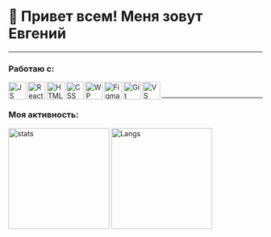 # __:wave: Привет всем! Меня зовут Евгений__ 








___
### Работаю с: 
<img align="left" height="35px" width="35px" alt="JS" src="https://cdn.jsdelivr.net/gh/devicons/devicon/icons/javascript/javascript-original.svg" />
<img align="left" height="35px" width="35px" alt="React" src="https://cdn.jsdelivr.net/gh/devicons/devicon/icons/react/react-original.svg" />
<img align="left" height="35px" width="35px" alt="HTML" src="https://cdn.jsdelivr.net/gh/devicons/devicon/icons/html5/html5-original-wordmark.svg" />
<img align="left" height="35px" width="35px" alt="CSS" src="https://cdn.jsdelivr.net/gh/devicons/devicon/icons/css3/css3-original-wordmark.svg" />
<img align="left" height="35px" width="35px" alt="WP" src="https://cdn.jsdelivr.net/gh/devicons/devicon/icons/webpack/webpack-original.svg" />
<img align="left" height="35px" width="35px" alt="Figma" src="https://cdn.jsdelivr.net/gh/devicons/devicon/icons/figma/figma-original.svg" />
<img align="left" height="35px" width="35px" alt="Git" src="https://cdn.jsdelivr.net/gh/devicons/devicon/icons/git/git-original-wordmark.svg" />
<img align="left" height="35px" width="35px" alt="VS code" src="https://cdn.jsdelivr.net/gh/devicons/devicon/icons/visualstudio/visualstudio-plain.svg" />
 
 
 
 
<br>          
          
___
### Моя активность:
<img height="200px" alt="stats" src="https://github-readme-stats.vercel.app/api?username=Nameless501&show_icons=true&theme=buefy">
<img height="200px" alt="Langs" src="https://github-readme-stats.vercel.app/api/top-langs/?username=Nameless501&layout=compact&theme=buefy">
